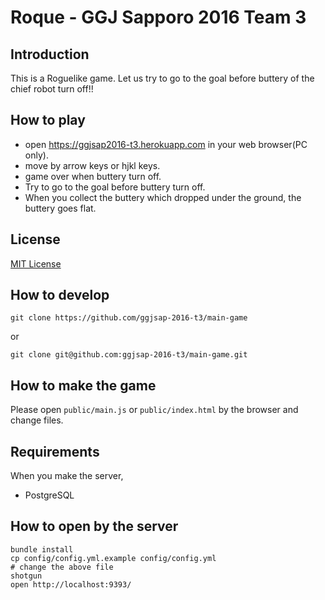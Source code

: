 # Roque - GGJ Sapporo 2016 Team 3
## Introduction
This is a Roguelike game. Let us try to go to the goal before buttery of the chief robot turn off!!


## How to play

- open https://ggjsap2016-t3.herokuapp.com in your web browser(PC only).
- move by arrow keys or hjkl keys.
- game over when buttery turn off.
- Try to go to the goal before buttery turn off.
- When you collect the buttery which dropped under the ground, the buttery goes flat.


## License
[MIT License](https://opensource.org/licenses/MIT)


## How to develop

```
git clone https://github.com/ggjsap-2016-t3/main-game
```

or

```
git clone git@github.com:ggjsap-2016-t3/main-game.git
```

## How to make the game
Please open `public/main.js` or `public/index.html` by the browser and change files.

## Requirements
When you make the server,

- PostgreSQL

## How to open by the server

```
bundle install
cp config/config.yml.example config/config.yml
# change the above file
shotgun
open http://localhost:9393/
```

